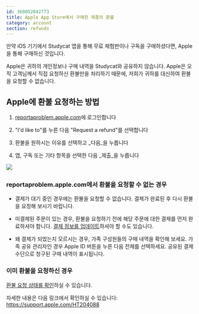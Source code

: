 ```yaml
---
id: 360052042773
title: Apple App Store에서 구매한 제품의 환불
category: account
section: refunds
---
```

만약 iOS 기기에서 Studycat 앱을 통해 무료 체험판이나 구독을 구매하셨다면, Apple을 통해 구매하신 것입니다.

Apple은 귀하의 개인정보나 구매 내역을 Studycat와 공유하지 않습니다. Apple은 오직 고객님께서 직접 요청하신 환불만을 처리하기 때문에, 저희가 귀하를 대신하여 환불을 요청할 수 없습니다.

## Apple에 환불 요청하는 방법

1. [reportaproblem.apple.com](https://reportaproblem.apple.com/)에 로그인합니다

2. "I'd like to"를 누른 다음 "Request a refund"를 선택합니다

3. 환불을 원하시는 이유를 선택하고 _다음_을 누릅니다

4. 앱, 구독 또는 기타 항목을 선택한 다음 _제출_을 누릅니다

​![](/attachments/token/EIRFxjZzzik6OVcPJeEE4MFaP/?name=ios14-iphone-12-pro-safari-report-a-problem.png)​

### reportaproblem.apple.com에서 환불을 요청할 수 없는 경우

- 결제가 대기 중인 경우에는 환불을 요청할 수 없습니다. 결제가 완료된 후 다시 환불을 요청해 보시기 바랍니다.

- 미결제된 주문이 있는 경우, 환불을 요청하기 전에 해당 주문에 대한 결제를 먼저 완료하셔야 합니다. [결제 정보를 업데이트](https://support.apple.com/kb/HT201266)하셔야 할 수도 있습니다.

- 왜 결제가 되었는지 모르시는 경우, 가족 구성원들의 구매 내역을 확인해 보세요. 가족 공유 관리자인 경우 Apple ID 버튼을 누른 다음 전체를 선택하세요. 공유된 결제 수단으로 청구된 구매 내역이 표시됩니다.

### 이미 환불을 요청하신 경우

[환불 요청 상태를 확인](https://support.apple.com/kb/HT210904)하실 수 있습니다.

자세한 내용은 다음 링크에서 확인하실 수 있습니다: <https://support.apple.com/HT204088>
```